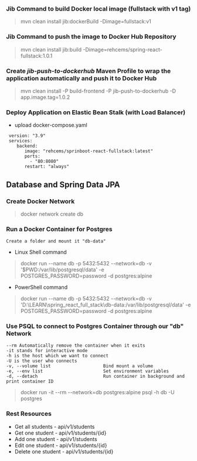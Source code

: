 ### Jib Command to build Docker local image (fullstack with v1 tag)

> mvn clean install jib:dockerBuild -Dimage=fullstack:v1

### Jib Command to push the image to Docker Hub Repository

> mvn clean install jib:build -Dimage=rehcems/spring-react-fullstack:1.0.1

### Create _jib-push-to-dockerhub_ Maven Profile to wrap the application automatically and push it to Docker Hub

> mvn clean install -P build-frontend -P jib-push-to-dockerhub -D app.image.tag=1.0.2

### Deploy Application on Elastic Bean Stalk (with Load Balancer)

* upload docker-compose.yaml 

```
 version: "3.9"
 services:
    backend:
       image: "rehcems/sprinboot-react-fullstack:latest"
       ports:
         - "80:8080"
       restart: "always"
```

## Database and Spring Data JPA

### Create Docker Network

> docker network create db

### Run a Docker Container for Postgres

    Create a folder and mount it "db-data"

- Linux Shell command

> docker run --name db -p 5432:5432 --network=db -v '$PWD:/var/lib/postgresql/data' -e POSTGRES_PASSWORD=password -d postgres:alpine

- PowerShell command

> docker run --name db -p 5432:5432 --network=db -v 'D:\LEARN\spring_react_full_stack\db-data:/var/lib/postgresql/data' -e POSTGRES_PASSWORD=password -d postgres:alpine

### Use PSQL to connect to Postgres Container through our "db" Network

    --rm Automatically remove the container when it exits 
    -it stands for interactive mode
    -h is the host which we want to connect 
    -U is the user who connects
    -v, --volume list                    Bind mount a volume
    -e, --env list                       Set environment variables
    -d, --detach                         Run container in background and print container ID

> docker run -it --rm --network=db postgres:alpine psql -h db -U postgres

### Rest Resources ###

- Get all students - api/v1/students
- Get one student - api/v1/students/{id}
- Add one student - api/v1/students
- Edit one student - api/v1/students/{id}
- Delete one student - api/v1/students/{id}
